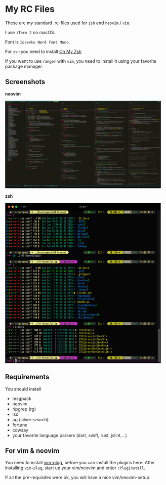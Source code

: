 # My RC Files

These are my standard .rc-files used for `zsh` and `neovim` / `vim`.

I use `iTerm 2` on macOS.

Font is `Iosevka Nerd Font Mono`.

For `zsh` you need to install [Oh My Zsh](https://ohmyz.sh)

If you want to use `ranger` with `vim`, you need to install it using your favorite package manager.

## Screenshots

**neovim**

![neovim](neovim.png)

**zsh**

![zsh](zsh.png)

## Requirements

You should install

- msgpack
- neovim
- ripgrep (rg)
- lsd
- ag (silver-search)
- fortune
- cowsay
- your favorite language parsers (dart, swift, rust, jslint,...)

## For vim & neovim

You need to install [vim-plug](https://github.com/junegunn/vim-plug), before you can install the plugins here. After installing `vim-plug`, start up your vim/neovim and enter `:PlugInstall`.

If all the pre-requisites were ok, you will have a nice vim/neovim-setup.


